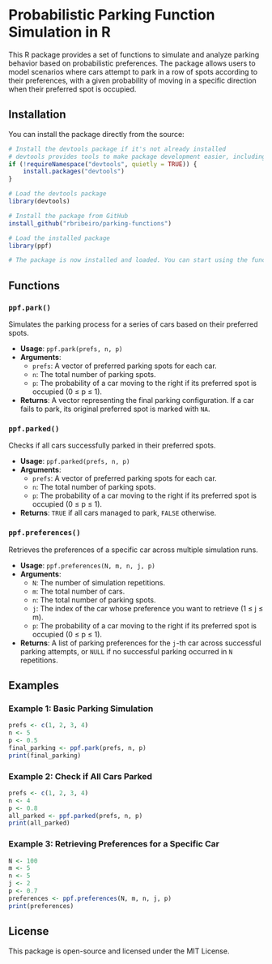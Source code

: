 
# Probabilistic Parking Function Simulation in R

This R package provides a set of functions to simulate and analyze parking behavior based on probabilistic preferences. The package allows users to model scenarios where cars attempt to park in a row of spots according to their preferences, with a given probability of moving in a specific direction when their preferred spot is occupied.

## Installation

You can install the package directly from the source:

```r
# Install the devtools package if it's not already installed
# devtools provides tools to make package development easier, including the ability to install packages from GitHub
if (!requireNamespace("devtools", quietly = TRUE)) {
    install.packages("devtools")
}

# Load the devtools package
library(devtools)

# Install the package from GitHub
install_github("rbribeiro/parking-functions")

# Load the installed package 
library(ppf)

# The package is now installed and loaded. You can start using the functions in the package.
```

## Functions

### `ppf.park()`

Simulates the parking process for a series of cars based on their preferred spots.

- **Usage**: `ppf.park(prefs, n, p)`
- **Arguments**:
  - `prefs`: A vector of preferred parking spots for each car.
  - `n`: The total number of parking spots.
  - `p`: The probability of a car moving to the right if its preferred spot is occupied (0 ≤ p ≤ 1).
- **Returns**: A vector representing the final parking configuration. If a car fails to park, its original preferred spot is marked with `NA`.

### `ppf.parked()`

Checks if all cars successfully parked in their preferred spots.

- **Usage**: `ppf.parked(prefs, n, p)`
- **Arguments**:
  - `prefs`: A vector of preferred parking spots for each car.
  - `n`: The total number of parking spots.
  - `p`: The probability of a car moving to the right if its preferred spot is occupied (0 ≤ p ≤ 1).
- **Returns**: `TRUE` if all cars managed to park, `FALSE` otherwise.

### `ppf.preferences()`

Retrieves the preferences of a specific car across multiple simulation runs.

- **Usage**: `ppf.preferences(N, m, n, j, p)`
- **Arguments**:
  - `N`: The number of simulation repetitions.
  - `m`: The total number of cars.
  - `n`: The total number of parking spots.
  - `j`: The index of the car whose preference you want to retrieve (1 ≤ j ≤ m).
  - `p`: The probability of a car moving to the right if its preferred spot is occupied (0 ≤ p ≤ 1).
- **Returns**: A list of parking preferences for the `j`-th car across successful parking attempts, or `NULL` if no successful parking occurred in `N` repetitions.

## Examples

### Example 1: Basic Parking Simulation

```r
prefs <- c(1, 2, 3, 4)
n <- 5
p <- 0.5
final_parking <- ppf.park(prefs, n, p)
print(final_parking)
```

### Example 2: Check if All Cars Parked

```r
prefs <- c(1, 2, 3, 4)
n <- 4
p <- 0.8
all_parked <- ppf.parked(prefs, n, p)
print(all_parked)
```

### Example 3: Retrieving Preferences for a Specific Car

```r
N <- 100
m <- 5
n <- 5
j <- 2
p <- 0.7
preferences <- ppf.preferences(N, m, n, j, p)
print(preferences)
```

## License

This package is open-source and licensed under the MIT License.
